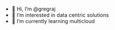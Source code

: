 - 👋 Hi, I’m @gregraj
- 👀 I’m interested in data centric solutions 
- 🌱 I’m currently learning multicloud


<!---
gregraj/gregraj is a ✨ special ✨ repository because its `README.md` (this file) appears on your GitHub profile.
You can click the Preview link to take a look at your changes.
--->
